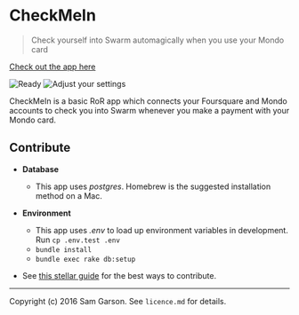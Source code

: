 # CheckMeIn
> Check yourself into Swarm automagically when you use your Mondo card

[Check out the app here](https://check-me-in.herokuapp.com/)

![Ready](http://i.imgur.com/5Wj414g.png)
![Adjust your settings](http://i.imgur.com/dHmybOM.png)

CheckMeIn is a basic RoR app which connects your Foursquare and Mondo accounts to check you into Swarm whenever you make a payment with your Mondo card.

## Contribute

- **Database**
    - This app uses _postgres_. Homebrew is the suggested installation method on a Mac.

- **Environment**
    - This app uses _.env_ to load up environment variables in development. Run `cp .env.test .env`
    - `bundle install`
    - `bundle exec rake db:setup`

- See [this stellar guide](https://github.com/middleman/middleman-heroku/blob/master/CONTRIBUTING.md) for the best ways to contribute.

---

Copyright (c) 2016 Sam Garson. See `licence.md` for details.
